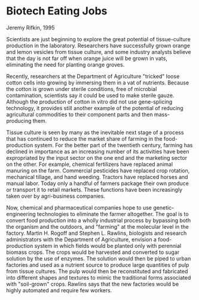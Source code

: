 # Biotech Eating Jobs

Jeremy Rifkin, 1995

Scientists are just beginning to explore the great potential of
tissue-culture production in the laboratory. Researchers have
successfully grown orange and lemon vesicles from tissue culture, and
some industry analysts believe that the day is not far off when orange
juice will be grown in vats, eliminating the need for planting orange
groves.

Recently, researchers at the Department of Agriculture "tricked" loose
cotton cells into growing by immersing them in a vat of
nutrients. Because the cotton is grown under sterile conditions, free
of microbial contamination, scientists say it could be used to make
sterile gauze. Although the production of cotton in vitro did not use
gene-splicing technology, it provides still another example of the
potential of reducing agricultural commodities to their component
parts and then mass-producing them.

Tissue culture is seen by many as the inevitable next stage of a
process that has continued to reduce the market share of farming in
the food-production system. For the better part of the twentieth
century, farming has declined in importance as an increasing number of
its activities have been expropriated by the input sector on the one
end and the marketing sector on the other. For example, chemical
fertilizers have replaced animal manuring on the farm. Commercial
pesticides have replaced crop rotation, mechanical tillage, and hand
weeding. Tractors have replaced horses and manual labor. Today only a
handful of farmers package their own produce or transport it to retail
markets. These functions have been increasingly taken over by
agri-business companies.

Now, chemical and pharmaceutical companies hope to use
genetic-engineering technologies to eliminate the farmer
altogether. The goal is to convert food production into a wholly
industrial process by bypassing both the organism and the outdoors,
and "farming" at the molecular level in the factory. Martin H. Rogoff
and Stephen L. Rawlins, biologists and research administrators with
the Department of Agriculture, envision a food-production system in
which fields would be planted only with perennial biomass crops. The
crops would be harvested and converted to sugar solution by the use of
enzymes. The solution would then be piped to urban factories and used
as a nutrient source to produce large quantities of pulp from tissue
cultures. The pulp would then be reconstituted and fabricated into
different shapes and textures to mimic the traditional forms
associated with "soil-grown" crops. Rawlins says that the new
factories would be highly automated and require few workers.









